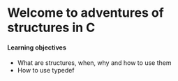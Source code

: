 <h1>Welcome to adventures of structures in C</h1>
<h4>Learning objectives</h4>
<ul>
<li>What are structures, when, why and how to use them</li>
<li>How to use typedef</li>
</ul>
